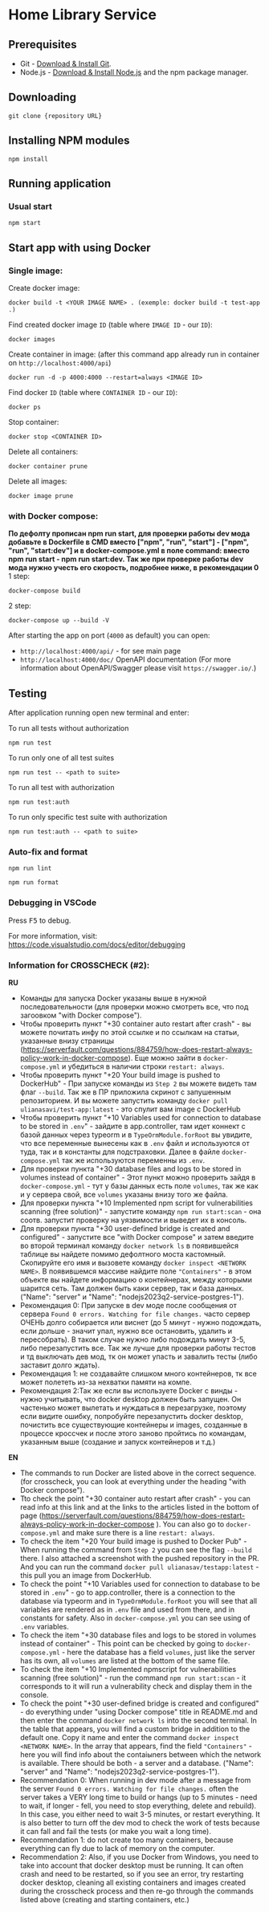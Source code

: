 # Home Library Service

## Prerequisites

- Git - [Download & Install Git](https://git-scm.com/downloads).
- Node.js - [Download & Install Node.js](https://nodejs.org/en/download/) and the npm package manager.

## Downloading

```
git clone {repository URL}
```

## Installing NPM modules

```
npm install
```

## Running application

### Usual start
```
npm start
```

## Start app with using Docker

### Single image:
Create docker image:
```
docker build -t <YOUR IMAGE NAME> . (exemple: docker build -t test-app .)
```

Find created docker image `ID` (table where `IMAGE ID` - our `ID`):
```
docker images
```

Create container in image: (after this command app already run in container on `http://localhost:4000/api`)
```
docker run -d -p 4000:4000 --restart=always <IMAGE ID>
```

Find docker `ID` (table where `CONTAINER ID` - our `ID`):
```
docker ps
```

Stop container:
```
docker stop <CONTAINER ID>
```

Delete all containers:
```
docker container prune
```

Delete all images:
```
docker image prune
```

### with Docker compose:
**По дефолту прописан npm run start, для проверки работы dev мода добавьте в Dockerfile в CMD  вместо ["npm", "run", "start"] - ["npm", "run", "start:dev"] и в docker-compose.yml в поле command:  вместо npm run start - npm run start:dev. Так же при проверке работы dev мода нужно учесть его скорость, подробнее ниже, в рекомендации 0**
1 step:
```
docker-compose build
```
2 step:
```
docker-compose up --build -V
```

After starting the app on port (`4000` as default) you can open:
- `http://localhost:4000/api/` - for see main page
- `http://localhost:4000/doc/` OpenAPI documentation (For more information about OpenAPI/Swagger please visit `https://swagger.io/`.)

## Testing

After application running open new terminal and enter:

To run all tests without authorization

```
npm run test
```

To run only one of all test suites

```
npm run test -- <path to suite>
```

To run all test with authorization

```
npm run test:auth
```

To run only specific test suite with authorization

```
npm run test:auth -- <path to suite>
```

### Auto-fix and format

```
npm run lint
```

```
npm run format
```

### Debugging in VSCode

Press <kbd>F5</kbd> to debug.

For more information, visit: https://code.visualstudio.com/docs/editor/debugging


### Information for CROSSCHECK (#2):
**RU**
- Команды для запуска Docker указаны выше в нужной последовательности (для проверки можно смотреть все, что под загоовком "with Docker compose").
- Чтобы проверить пункт "+30 container auto restart after crash" - вы можете почитать инфу по этой ссылке и по ссылкам на статьи, указанные внизу страницы (https://serverfault.com/questions/884759/how-does-restart-always-policy-work-in-docker-compose). Еще можно зайти в `docker-compose.yml` и убедиться в наличии строки `restart: always`.
- Чтобы проверить пункт "+20 Your build image is pushed to DockerHub" - При запуске команды из `Step 2` вы можете видеть там флаг `--build`. Так же в ПР приложила скринот с запушенным репозиторием. И вы можете запустить команду `docker pull ulianasavi/test-app:latest` - это спулит вам image с DockerHub
- Чтобы проверить пункт "+10 Variables used for connection to database to be stored in `.env`" - зайдите в app.controller, там идет коннект с базой данных через typeorm и в `TypeOrmModule.forRoot` вы увидите, что все переменные вынесены как в `.env` файл и используются от туда, так и в константы для подстраховки. Далее в файле `docker-compose.yml`
так же используются переменны из `.env`.
- Для проверки пункта "+30 database files and logs to be stored in volumes instead of container" - Этот пункт можно проверить зайдя в `docker-compose.yml` -  тут у базы данных есть поле
`volumes`, так же как и у сервера свой, все `volumes` указаны внизу того же файла.
- Для проверки пункта "+10 Implemented npm script for vulnerabilities scanning (free solution)" - запустите команду `npm run start:scan` - она соотв. запустит проверку на уязвимости и выведет их в консоль.
- Для проверки пункта "+30 user-defined bridge is created and configured" - запустите все "with Docker compose" и затем введите во второй терминал команду `docker network ls`
в появившейся таблице вы найдете помимо дефолтного моста кастомный. Скопируйте его имя и вызовете команду `docker inspect <NETWORK NAME>`. В появившемся массиве найдите поле 
`"Containers"` - в этом объекте вы найдете информацию о контейнерах, между которыми шарится сеть. Там должен быть каки сервер, так и база данных. ("Name": "server" и "Name": "nodejs2023q2-service-postgres-1").
- Рекомендация 0: При запуске в dev моде после сообщения от сервера `Found 0 errors. Watching for file changes.` часто сервер ОЧЕНЬ долго собирается или виснет (до 5 минут - нужно подождать, если дольше - значит упал, нужно все остановить, удалить и пересобрать). В таком случае нужно либо подождать минут 3-5, либо перезапустить все. Так же лучше для проверки работы тестов и тд выключать дев мод, тк он может упасть и завалить тесты (либо заставит долго ждать).
- Рекомендация 1: не создавайте слишком много контейнеров, тк все может полететь из-за нехватки памяти на компе.
- Рекомендация 2:Так же если вы используете Docker с винды - нужно учитывать, что docker desktop должен быть запущен. Он частенько может вылетать и нуждаться в перезагрузке, поэтому
если видите ошибку, попробуйте перезапустить docker desktop, почистить все существующие контейнеры и images, созданные в процессе кроссчек
и после этого заново пройтись по командам, указанным выше (создание и запуск контейнеров и т.д.)

**EN**
- The commands to run Docker are listed above in the correct sequence. (for crosscheck, you can look at everything under the heading "with Docker compose").
- Tto check the point "+30 container auto restart after crash" - you can read info at this link and at the links to the articles listed in the bottom of page (https://serverfault.com/questions/884759/how-does-restart-always-policy-work-in-docker-compose ). You can also go to `docker-compose.yml` and make sure there is a line `restart: always`.
- To check the item "+20 Your build image is pushed to Docker Pub" - When running the command from `Step 2` you can see the flag `--build` there. I also attached a screenshot with the pushed repository in the PR. And you can run the command `docker pull ulianasav/testapp:latest` - this pull you an image from DockerHub.
- To check the point "+10 Variables used for connection to database to be stored in `.env`" - go to app.controller, there is a connection to the database via typeorm and in   `TypeOrmModule.forRoot` you will see that all variables are rendered as in `.env` file and used from there, and in constants for safety. Also in `docker-compose.yml`
you can see using of `.env` variables.
- To check the item "+30 database files and logs to be stored in volumes instead of container" - This point can be checked by going to `docker-compose.yml` - here the database has a field
`volumes`, just like the server has its own, all `volumes` are listed at the bottom of the same file.
- To check the item "+10 Implemented npmscript for vulnerabilities scanning (free solution)" - run the command `npm run start:scan` - it corresponds to it will run a vulnerability check and display them in the console.
- To check the point "+30 user-defined bridge is created and configured" - do everything under "using Docker compose" title in README.md and then enter the command `docker network ls` into the second terminal.
In the table that appears, you will find a custom bridge in addition to the default one. Copy it name and enter the command `docker inspect <NETWORK NAME>`. In the array that appears, find the field 
`"Containers"` - here you will find info about the contaiыners between which the network is available. There should be both - a server and a database. ("Name": "server" and "Name": "nodejs2023q2-service-postgres-1").
- Recommendation 0: When running in dev mode after a message from the server `Found 0 errors. Watching for file changes.` often the server takes a VERY long time to build or hangs (up to 5 minutes - need to wait, if longer - fell, you need to stop everything, delete and rebuild). In this case, you either need to wait 3-5 minutes, or restart everything. It is also better to turn off the dev mod to check the work of tests because it can fall and fail the tests (or make you wait a long time).
- Recommendation 1: do not create too many containers, because everything can fly due to lack of memory on the computer.
- Recommendation 2: Also, if you use Docker from Windows, you need to take into account that docker desktop must be running. It can often crash and need to be restarted, so
if you see an error, try restarting docker desktop, cleaning all existing containers and images created during the crosscheck process
and then re-go through the commands listed above (creating and starting containers, etc.)